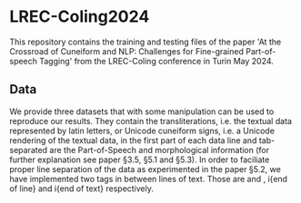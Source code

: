 # LREC-Coling2024
This repository contains the training and testing files of the paper 'At the Crossroad of Cuneiform and NLP: Challenges for Fine-grained Part-of-speech Tagging' from the LREC-Coling conference in Turin May 2024.
## Data
We provide three datasets that with some manipulation can be used to reproduce our results. They contain the transliterations, i.e. the textual data represented by latin letters, or Unicode cuneiform signs, i.e. a Unicode rendering of the textual data, in the first part of each data line and tab-separated are the Part-of-Speech and morphological information (for further explanation see paper §3.5, §5.1 and §5.3). In order to faciliate proper line separation of the data as experimented in the paper §5.2, we have implemented two tags in between lines of text. Those are <EoL> and <EoT>, i{end of line} and i{end of text} respectively.
